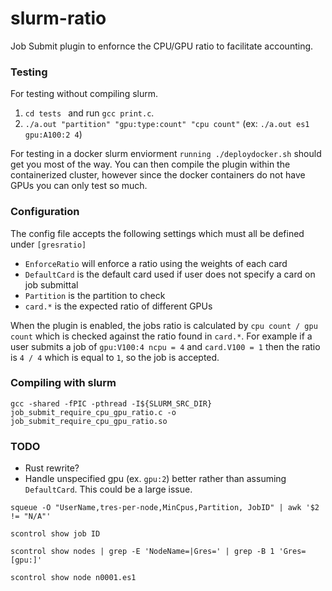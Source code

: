 # slurm-ratio

Job Submit plugin to enfornce the CPU/GPU ratio to facilitate accounting.

### Testing

For testing without compiling slurm. 
1. ```cd tests ``` and run ```gcc print.c```.
2. ```./a.out "partition" "gpu:type:count" "cpu count"``` (ex: `./a.out es1 gpu:A100:2 4`)

For testing in a docker slurm enviorment `running ./deploydocker.sh` should get you most of the way.
You can then compile the plugin within the containerized cluster, however since the docker containers
do not have GPUs you can only test so much. 


### Configuration
 The config file accepts the following settings which must all be defined under `[gresratio]`
- `EnforceRatio` will enforce a ratio using the weights of each card
- `DefaultCard` is the default card used if user does not specify a card on job submittal
- `Partition` is the partition to check 
- `card.*` is the expected ratio of different GPUs

 When the plugin is enabled, the jobs ratio is calculated by `cpu count / gpu count` which is checked against the ratio found in `card.*`.  For example if a user submits a job of `gpu:V100:4 ncpu = 4` and `card.V100 = 1` then the ratio is `4 / 4` which is equal to `1`, so the job is accepted. 

### Compiling with slurm

`gcc -shared -fPIC -pthread -I${SLURM_SRC_DIR} job_submit_require_cpu_gpu_ratio.c -o job_submit_require_cpu_gpu_ratio.so`

### TODO
- Rust rewrite?
- Handle unspecified gpu (ex. `gpu:2`) better rather than assuming `DefaultCard`. This could be a large issue.

`squeue -O "UserName,tres-per-node,MinCpus,Partition, JobID" | awk '$2 != "N/A"'`

`scontrol show job ID`

`scontrol show nodes | grep -E 'NodeName=|Gres=' | grep -B 1 'Gres=[gpu:]'`

`scontrol show node n0001.es1`
